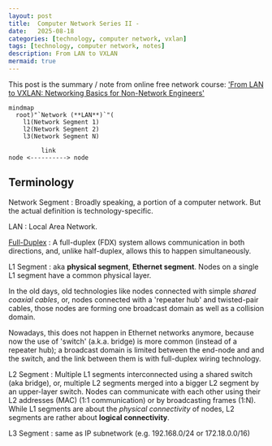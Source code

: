 ```yaml
---
layout: post
title:  Computer Network Series II - 
date:   2025-08-18
categories: [technology, computer network, vxlan]
tags: [technology, computer network, notes]
description: From LAN to VXLAN
mermaid: true
---
```


This post is the summary / note from online free network course: ['From LAN to VXLAN: Networking Basics for Non-Network Engineers'][lan-to-vxlan]


```mermaid
mindmap
  root)"`Network (**LAN**)`"(
    l1(Network Segment 1)
    l2(Network Segment 2)
    l3(Network Segment N)
```

```text
         link
node <----------> node
```

## Terminology

Network Segment
: Broadly speaking, a portion of a computer network. But the actual definition is technology-specific.

LAN
: Local Area Network.

[Full-Duplex][full-duplex]
: A full-duplex (FDX) system allows communication in both directions, and, unlike half-duplex, allows this to happen simultaneously.

L1 Segment
: aka **physical segment**, **Ethernet segment**. Nodes on a single L1 segment have a common physical layer.

In the old days, old technologies like nodes connected with simple *shared coaxial cables*, or, nodes connected
with a 'repeater hub' and twisted-pair cables, those nodes are forming one broadcast domain as well as a collision
domain.

Nowadays, this does not happen in Ethernet networks anymore, because now the use of 'switch' (a.k.a. bridge) is more common
(instead of a repeater hub); a broadcast domain is limited between the end-node and and the switch, and the link between them
is with full-duplex wiring technology.

L2 Segment
: Multiple L1 segments interconnected using a shared switch (aka bridge), or, multiple L2 segments merged into a bigger L2 segment
  by an upper-layer switch. Nodes can communicate with each other using their L2 addresses (MAC) (1:1 communication) or by
  broadcasting frames (1:N). While L1 segments are about the *physical connectivity* of nodes, L2 segments are rather about
  **logical connectivity**.

L3 Segment
: same as IP subnetwork (e.g. 192.168.0/24 or 172.18.0.0/16)


[lan-to-vxlan]: https://labs.iximiuz.com/courses/computer-networking-fundamentals/from-lan-to-vxlan
[full-duplex]: https://en.wikipedia.org/wiki/Duplex_(telecommunications)#Full_duplex
